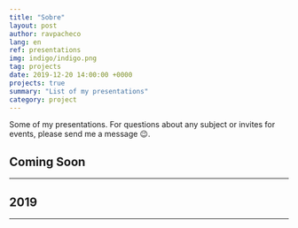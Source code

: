 ```yaml
---
title: "Sobre"
layout: post
author: ravpacheco
lang: en
ref: presentations
img: indigo/indigo.png
tag: projects
date: 2019-12-20 14:00:00 +0000
projects: true
summary: "List of my presentations"
category: project
---
```


Some of my presentations. For questions about any subject or invites for events, please send me a message 😉.

<div class="breaker"></div>

## Coming Soon
-----------------------------

## 2019
-----------------------------

